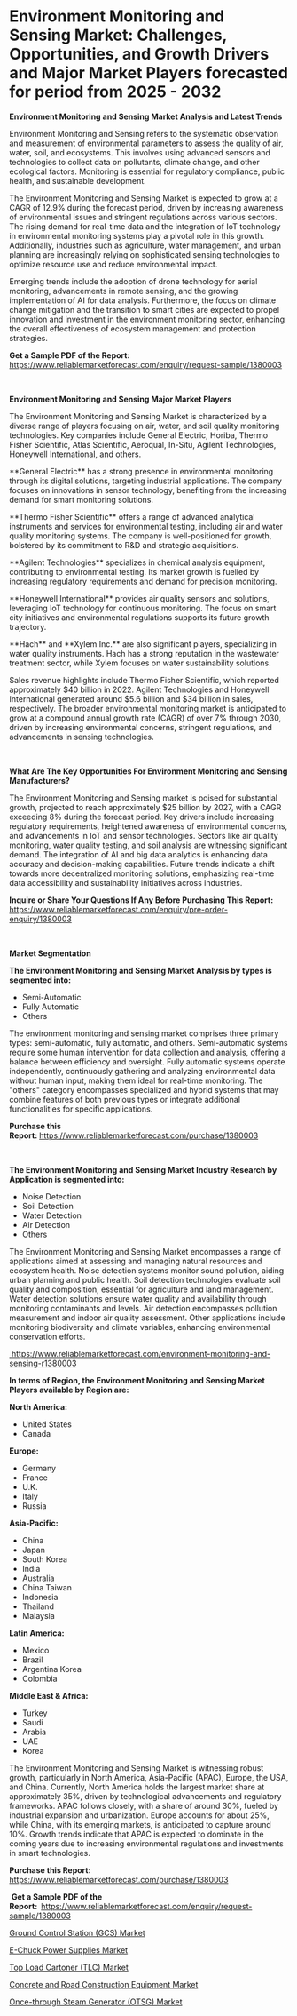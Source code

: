 <p><h1>Environment Monitoring and Sensing Market: Challenges, Opportunities, and Growth Drivers and Major Market Players forecasted for period from 2025 - 2032</h1></p><p><strong>Environment Monitoring and Sensing Market Analysis and Latest Trends</strong></p>
<p><p>Environment Monitoring and Sensing refers to the systematic observation and measurement of environmental parameters to assess the quality of air, water, soil, and ecosystems. This involves using advanced sensors and technologies to collect data on pollutants, climate change, and other ecological factors. Monitoring is essential for regulatory compliance, public health, and sustainable development.</p><p>The Environment Monitoring and Sensing Market is expected to grow at a CAGR of 12.9% during the forecast period, driven by increasing awareness of environmental issues and stringent regulations across various sectors. The rising demand for real-time data and the integration of IoT technology in environmental monitoring systems play a pivotal role in this growth. Additionally, industries such as agriculture, water management, and urban planning are increasingly relying on sophisticated sensing technologies to optimize resource use and reduce environmental impact. </p><p>Emerging trends include the adoption of drone technology for aerial monitoring, advancements in remote sensing, and the growing implementation of AI for data analysis. Furthermore, the focus on climate change mitigation and the transition to smart cities are expected to propel innovation and investment in the environment monitoring sector, enhancing the overall effectiveness of ecosystem management and protection strategies.</p></p>
<p><strong>Get a Sample PDF of the Report:&nbsp;</strong> <a href="https://www.reliablemarketforecast.com/enquiry/request-sample/1380003?utm_campaign=2011&utm_medium=2&utm_source=Github&utm_content=ia&utm_term=24022025&utm_id=environment-monitoring-and-sensing">https://www.reliablemarketforecast.com/enquiry/request-sample/1380003</a></p>
<p>&nbsp;</p>
<p><strong>Environment Monitoring and Sensing Major Market Players</strong></p>
<p><p>The Environment Monitoring and Sensing Market is characterized by a diverse range of players focusing on air, water, and soil quality monitoring technologies. Key companies include General Electric, Horiba, Thermo Fisher Scientific, Atlas Scientific, Aeroqual, In-Situ, Agilent Technologies, Honeywell International, and others.</p><p>**General Electric** has a strong presence in environmental monitoring through its digital solutions, targeting industrial applications. The company focuses on innovations in sensor technology, benefiting from the increasing demand for smart monitoring solutions. </p><p>**Thermo Fisher Scientific** offers a range of advanced analytical instruments and services for environmental testing, including air and water quality monitoring systems. The company is well-positioned for growth, bolstered by its commitment to R&D and strategic acquisitions.</p><p>**Agilent Technologies** specializes in chemical analysis equipment, contributing to environmental testing. Its market growth is fuelled by increasing regulatory requirements and demand for precision monitoring.</p><p>**Honeywell International** provides air quality sensors and solutions, leveraging IoT technology for continuous monitoring. The focus on smart city initiatives and environmental regulations supports its future growth trajectory.</p><p>**Hach** and **Xylem Inc.** are also significant players, specializing in water quality instruments. Hach has a strong reputation in the wastewater treatment sector, while Xylem focuses on water sustainability solutions.</p><p>Sales revenue highlights include Thermo Fisher Scientific, which reported approximately $40 billion in 2022. Agilent Technologies and Honeywell International generated around $5.6 billion and $34 billion in sales, respectively. The broader environmental monitoring market is anticipated to grow at a compound annual growth rate (CAGR) of over 7% through 2030, driven by increasing environmental concerns, stringent regulations, and advancements in sensing technologies.</p></p>
<p>&nbsp;</p>
<p><strong>What Are The Key Opportunities For Environment Monitoring and Sensing Manufacturers?</strong></p>
<p><p>The Environment Monitoring and Sensing market is poised for substantial growth, projected to reach approximately $25 billion by 2027, with a CAGR exceeding 8% during the forecast period. Key drivers include increasing regulatory requirements, heightened awareness of environmental concerns, and advancements in IoT and sensor technologies. Sectors like air quality monitoring, water quality testing, and soil analysis are witnessing significant demand. The integration of AI and big data analytics is enhancing data accuracy and decision-making capabilities. Future trends indicate a shift towards more decentralized monitoring solutions, emphasizing real-time data accessibility and sustainability initiatives across industries.</p></p>
<p><strong>Inquire or Share Your Questions If Any Before Purchasing This Report:</strong> <a href="https://www.reliablemarketforecast.com/enquiry/pre-order-enquiry/1380003?utm_campaign=2011&utm_medium=2&utm_source=Github&utm_content=ia&utm_term=24022025&utm_id=environment-monitoring-and-sensing">https://www.reliablemarketforecast.com/enquiry/pre-order-enquiry/1380003</a></p>
<p>&nbsp;</p>
<p><strong>Market Segmentation</strong></p>
<p><strong>The Environment Monitoring and Sensing Market Analysis by types is segmented into:</strong></p>
<p><ul><li>Semi-Automatic</li><li>Fully Automatic</li><li>Others</li></ul></p>
<p><p>The environment monitoring and sensing market comprises three primary types: semi-automatic, fully automatic, and others. Semi-automatic systems require some human intervention for data collection and analysis, offering a balance between efficiency and oversight. Fully automatic systems operate independently, continuously gathering and analyzing environmental data without human input, making them ideal for real-time monitoring. The "others" category encompasses specialized and hybrid systems that may combine features of both previous types or integrate additional functionalities for specific applications.</p></p>
<p><strong>Purchase this Report:&nbsp;</strong><a href="https://www.reliablemarketforecast.com/purchase/1380003?utm_campaign=2011&utm_medium=2&utm_source=Github&utm_content=ia&utm_term=24022025&utm_id=environment-monitoring-and-sensing">https://www.reliablemarketforecast.com/purchase/1380003</a></p>
<p>&nbsp;</p>
<p><strong>The Environment Monitoring and Sensing Market Industry Research by Application is segmented into:</strong></p>
<p><ul><li>Noise Detection</li><li>Soil Detection</li><li>Water Detection</li><li>Air Detection</li><li>Others</li></ul></p>
<p><p>The Environment Monitoring and Sensing Market encompasses a range of applications aimed at assessing and managing natural resources and ecosystem health. Noise detection systems monitor sound pollution, aiding urban planning and public health. Soil detection technologies evaluate soil quality and composition, essential for agriculture and land management. Water detection solutions ensure water quality and availability through monitoring contaminants and levels. Air detection encompasses pollution measurement and indoor air quality assessment. Other applications include monitoring biodiversity and climate variables, enhancing environmental conservation efforts.</p></p>
<p><a href="https://www.reliablemarketforecast.com/environment-monitoring-and-sensing-r1380003?utm_campaign=2011&utm_medium=2&utm_source=Github&utm_content=ia&utm_term=24022025&utm_id=environment-monitoring-and-sensing">&nbsp;https://www.reliablemarketforecast.com/environment-monitoring-and-sensing-r1380003</a></p>
<p><strong>In terms of Region, the Environment Monitoring and Sensing Market Players available by Region are:</strong></p>
<p>
    <p> <strong> North America: </strong>
        <ul>
            <li>United States</li>
            <li>Canada</li>
        </ul>
        </p> 
    <p> <strong> Europe: </strong>
        <ul>
            <li>Germany</li>
            <li>France</li>
            <li>U.K.</li>
            <li>Italy</li>
            <li>Russia</li>
        </ul>
        </p> 
    <p> <strong> Asia-Pacific: </strong>
        <ul>
            <li>China</li>
            <li>Japan</li>
            <li>South Korea</li>
            <li>India</li>
            <li>Australia</li>
            <li>China Taiwan</li>
            <li>Indonesia</li>
            <li>Thailand</li>
            <li>Malaysia</li>
        </ul>
        </p> 
    <p> <strong> Latin America: </strong>
        <ul>
            <li>Mexico</li>
            <li>Brazil</li>
            <li>Argentina Korea</li>
            <li>Colombia</li>
        </ul>
        </p> 
    <p> <strong> Middle East & Africa: </strong>
        <ul>
            <li>Turkey</li>
            <li>Saudi</li>
            <li>Arabia</li>
            <li>UAE</li>
            <li>Korea</li>
        </ul>
    </p>
    </p>
<p><p>The Environment Monitoring and Sensing Market is witnessing robust growth, particularly in North America, Asia-Pacific (APAC), Europe, the USA, and China. Currently, North America holds the largest market share at approximately 35%, driven by technological advancements and regulatory frameworks. APAC follows closely, with a share of around 30%, fueled by industrial expansion and urbanization. Europe accounts for about 25%, while China, with its emerging markets, is anticipated to capture around 10%. Growth trends indicate that APAC is expected to dominate in the coming years due to increasing environmental regulations and investments in smart technologies.</p></p>
<p><strong>Purchase this Report: </strong><a href="https://www.reliablemarketforecast.com/purchase/1380003?utm_campaign=2011&utm_medium=2&utm_source=Github&utm_content=ia&utm_term=24022025&utm_id=environment-monitoring-and-sensing">https://www.reliablemarketforecast.com/purchase/1380003</a></p>
<p>&nbsp;<strong>Get a Sample PDF of the Report:&nbsp;&nbsp;</strong><a href="https://www.reliablemarketforecast.com/enquiry/request-sample/1380003?utm_campaign=2011&utm_medium=2&utm_source=Github&utm_content=ia&utm_term=24022025&utm_id=environment-monitoring-and-sensing">https://www.reliablemarketforecast.com/enquiry/request-sample/1380003</a></p>
<p><strong></strong></p>
<p><p><a href="https://github.com/knipsfilip8f/Market-Research-Report-List-1/blob/main/ground-control-station-gcs-market.md?utm_campaign=2011&utm_medium=2&utm_source=Github&utm_content=ia&utm_term=24022025&utm_id=environment-monitoring-and-sensing">Ground Control Station (GCS) Market</a></p><p><a href="https://github.com/azetehhasle/Market-Research-Report-List-1/blob/main/e-chuck-power-supplies-market.md?utm_campaign=2011&utm_medium=2&utm_source=Github&utm_content=ia&utm_term=24022025&utm_id=environment-monitoring-and-sensing">E-Chuck Power Supplies Market</a></p><p><a href="https://github.com/serorelwayd4/Market-Research-Report-List-1/blob/main/top-load-cartoner-tlc-market.md?utm_campaign=2011&utm_medium=2&utm_source=Github&utm_content=ia&utm_term=24022025&utm_id=environment-monitoring-and-sensing">Top Load Cartoner (TLC) Market</a></p><p><a href="https://github.com/bahanwatjehi/Market-Research-Report-List-1/blob/main/concrete-and-road-construction-equipment-market.md?utm_campaign=2011&utm_medium=2&utm_source=Github&utm_content=ia&utm_term=24022025&utm_id=environment-monitoring-and-sensing">Concrete and Road Construction Equipment Market</a></p><p><a href="https://github.com/kavehzaborr3/Market-Research-Report-List-1/blob/main/once-through-steam-generator-otsg-market.md?utm_campaign=2011&utm_medium=2&utm_source=Github&utm_content=ia&utm_term=24022025&utm_id=environment-monitoring-and-sensing">Once-through Steam Generator (OTSG) Market</a></p></p>